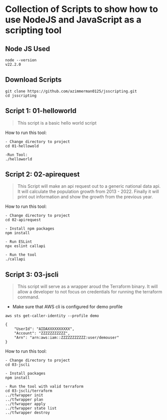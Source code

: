 # Collection of Scripts to show how to use NodeJS and JavaScript as a scripting tool

## Node JS Used
```
node --version
v22.2.0
```

## Download Scripts
```
git clone https://github.com/azimmerman0125/jsscripting.git
cd jsscripting
```


## Script 1: 01-helloworld
> This script is a basic hello world script

How to run this tool:
```
- Change directory to project
cd 01-hellowold

-Run Tool:
./helloworld

``` 

## Script 2: 02-apirequest
> This Script will make an api request out to a generic national data api.  It will calculate the population growth from 2013 - 2022.  Finally it will print out information and show the growth from the previous year.

How to run this tool:
```
- Change directory to project
cd 02-apirequest

- Install npm packages
npm install

- Run ESLint
npx eslint callapi

- Run the tool
./callapi
```


## Script 3: 03-jscli
> This script will serve as a wrapper aroud the Terraform binary.  It will allow a developer to not focus on credentials for running the terraform command.


- Make sure that AWS cli is configured for demo profile
```
aws sts get-caller-identity --profile demo

{
    "UserId": "AIDAXXXXXXXXXX",
    "Account": "ZZZZZZZZZZZ",
    "Arn": "arn:aws:iam::ZZZZZZZZZZZ:user/demouser"
}
```


How to run this tool:
```
- Change directory to project
cd 03-jscli

- Install packages
npm install

- Run the tool with valid terraform
cd 03-jscli/terraform
../tfwrapper init
../tfwrapper plan
../tfwrapper apply
../tfwrapper state list
../tfwrapper destroy